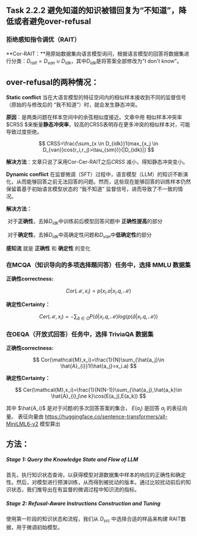 ## Task 2.2.2 避免知道的知识被错回复为“不知道”，降低或者避免over-refusal
### 拒绝感知指令调优（RAIT）
**Cor-RAIT：**用原始数据集向语言模型询问，根据语言模型的回答将数据集进行分类：$`D_{rait} = D_{van} \cup D_{idk}`$，其中$`D_{idk}`$是将答案全部修改为"I don't know"。
## over-refusal的两种情况：

**Static conflict**   当在大语言模型的特征空间内的相似样本接收到不同的监督信号（原始的与修改后的 “我不知道”）时，就会发生静态冲突。 

**原因**：是两类问题在样本空间中的余弦相似度接近。文章中用  相似样本冲突率 $CRSS $来衡量**静态冲突率**，较高的CRSS表明存在更多冲突的相似样本对，可能导致过度拒绝。

$$
CRSS=\frac{\sum_{x \in D_{idk}}1(max_{x_j \in D_{van}}cos(r_i,r_j)>\tau_{sim})}{|D_{idk}|}
$$

**解决方法**：文章只说了采用Cor-Cer-RAIT之后$CRSS$ 减小，得知静态冲突变小。

**Dynamic conflict**  在监督微调（SFT）过程中，语言模型（LLM）的知识不断演化，从而能够回答之前无法回答的问题。然而，这些现在能够回答的训练样本仍然保留着基于初始语言模型状态的 “我不知道” 监督信号，进而导致了不一致的情况。 

**解决方法：**

​	对于**正确性**，去掉$`D_{idk}`$中训练前后模型回答问题中 **正确性提高**的部分

​	对于**确定性**，去掉$`D_{idk}`$中高确定性问题和$`D_{van}`$中**低确定性**的部分

**感知流** 就是 **正确性** 和 **确定性** 的变化

### 在MCQA（知识导向的多项选择题问答）任务中，选择 MMLU 数据集
**正确性correctness:**

$$
Cor(\mathcal{M},x_i)=p(x_i.a|x_i.q,\mathcal{M})
$$

**确定性Certainty：**

$$
Cer(\mathcal{M},x_i)=-\sum_{\hat{a}\in O}P(\hat{a}|x_i.q,\mathcal{M})log(p(\hat{a}|x_i.q,\mathcal{M}))
$$


### 在OEQA（开放式回答）任务中，选择 TriviaQA 数据集
**正确性correctness:**

$$
Cor(\mathcal{M},x_i)=\frac{1}{N}\sum_{\hat{a_j}\in \hat{A}_{i}}1(\hat{a_j}=x_i.a)
$$

**确定性Certainty：**

$$
Cer(\mathcal{M},x_i)=\frac{1}{N(N-1)}\sum_{\hat{a_j},\hat{a_k}\in \hat{A}_{i},j\ne k}\cos(E(a_j),E(a_k))
$$

其中 $`\hat{A_i}`$ 是对于问题$`i`$的多次回答答案的集合， $`E(a_j)`$ 是回答 $`a_j`$ 的表征向量。
表征向量由 https://huggingface.co/sentence-transformers/all-MiniLML6-v2 模型算出

## 方法：

##### Stage 1: Query the Knowledge State and Flow of LLM  	

首先，执行知识状态查询，以获得模型对源数据集中样本的响应的正确性和确定性。然后，对模型进行预演训练，从而得到被扰动的版本。通过比较扰动前后的知识状态，我们推导出在有监督的微调过程中知识流的指标。

##### Stage 2: Refusal-Aware Instructions Construction and Tuning  	

使用第一阶段的知识状态和流程，我们从 $D_{src}$ 中选择合适的样品来构建 RAIT数据，用于微调初始模型。